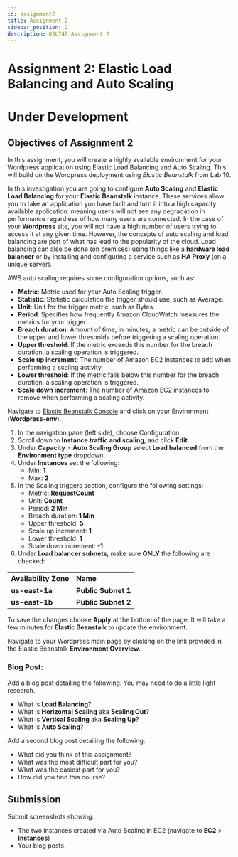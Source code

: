 ```yaml
---
id: assignment2
title: Assignment 2
sidebar_position: 2
description: OSL745 Assignment 2
---
```


# Assignment 2: Elastic Load Balancing and Auto Scaling
# Under Development

## Objectives of Assignment 2

In this assignment, you will create a highly available environment for your Wordpress application using Elastic Load Balancing and Auto Scaling. This will build on the Wordpress deployment using _Elastic Beanstalk_ from Lab 10.

In this investigation you are going to configure **Auto Scaling** and **Elastic Load Balancing** for your **Elastic Beanstalk** instance. These services allow you to take an application you have built and turn it into a high capacity available application: meaning users will not see any degradation in performance regardless of how many users are connected. In the case of your **Wordpress** site, you will not have a high number of users trying to access it at any given time. However, the concepts of auto scaling and load balancing are part of what has lead to the popularity of the cloud. Load balancing can also be done (on premises) using things like a **hardware load balancer** or by installing and configuring a service such as **HA Proxy** (on a unique server).

AWS auto scaling requires some configuration options, such as:

- **Metric**: Metric used for your Auto Scaling trigger.
- **Statistic**: Statistic calculation the trigger should use, such as Average.
- **Unit**: Unit for the trigger metric, such as Bytes.
- **Period**: Specifies how frequently Amazon CloudWatch measures the metrics for your trigger.
- **Breach duration**: Amount of time, in minutes, a metric can be outside of the upper and lower thresholds before triggering a scaling operation.
- **Upper threshold**: If the metric exceeds this number for the breach duration, a scaling operation is triggered.
- **Scale up increment**: The number of Amazon EC2 instances to add when performing a scaling activity.
- **Lower threshold**: If the metric falls below this number for the breach duration, a scaling operation is triggered.
- **Scale down increment**: The number of Amazon EC2 instances to remove when performing a scaling activity.

Navigate to [Elastic Beanstalk Console](https://console.aws.amazon.com/elasticbeanstalk) and click on your Environment (**Wordpress-env**).

1. In the navigation pane (left side), choose Configuration.
1. Scroll down to **Instance traffic and scaling**, and click **Edit**.
1. Under **Capacity** > **Auto Scaling Group** select **Load balanced** from the **Environment type** dropdown.
1. Under **Instances** set the following:
    - Min: **1**
    - Max: **2**
1. In the Scaling triggers section, configure the following settings:
    - Metric: **RequestCount**
    - Unit: **Count**
    - Period: **2 Min**
    - Breach duration: **1 Min**
    - Upper threshold: **5**
    - Scale up increment: **1**
    - Lower threshold: **1**
    - Scale down increment: **-1**
1. Under **Load balancer subnets**, make sure **ONLY** the following are checked:

| Availability Zone | Name |
| :--------- | :--------- | 
| **us-east-1a** | **Public Subnet 1** |
| **us-east-1b** | **Public Subnet 2** |

To save the changes choose **Apply** at the bottom of the page. It will take a few minutes for **Elastic Beanstalk** to update the environment.

Navigate to your Wordpress main page by clicking on the link provided in the Elastic Beanstalk **Environment Overview**. 

### Blog Post:

Add a blog post detailing the following. You may need to do a little light research.

- What is **Load Balancing**?
- What is **Horizontal Scaling** aka **Scaling Out**?
- What is **Vertical Scaling** aka **Scaling Up**?
- What is **Auto Scaling**?

Add a second blog post detailing the following:
- What did you think of this assignment?
- What was the most difficult part for you?
- What was the easiest part for you?
- How did you find this course?

## Submission
Submit screenshots showing:
- The two instances created via Auto Scaling in EC2 (navigate to **EC2** > **Instances**)
- Your blog posts.
